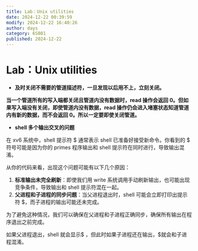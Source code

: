```yaml
---
title: Lab：Unix utilities
date: 2024-12-22 00:39:59
modify: 2024-12-22 16:40:26
author: days
category: 6S081
published: 2024-12-22
---
```

# Lab：Unix utilities
+ **及时关闭不需要的管道描述符，一旦发现以后用不上，立刻关闭。**

**当一个管道所有的写入端都关闭且管道内没有数据时，read 操作会返回 0。但如果写入端没有关闭，即使管道内没有数据，read 操作仍会进入堵塞状态知道管道内有新的数据，而不会返回 0。所以一定要即使关闭管道。**

+ **shell 多个输出交叉的问题**

在 xv6 系统中，shell 提示符 $ 通常表示 shell 已准备好接受新命令。你看到的 $ 符号可能是因为你的 primes 程序输出和 shell 提示符在同时进行，导致输出混淆。

从你的代码来看，出现这个问题可能有以下几个原因：

1. **标准输出未完全刷新**：即使我们用 write 系统调用手动刷新输出，也可能出现竞争条件，导致输出和 shell 提示符混在一起。
2. **父进程和子进程的同步问题**：当父进程退出时，shell 可能会立即打印出提示符 $，而子进程的输出可能还未完成。

为了避免这种情况，我们可以确保在父进程和子进程正确同步，确保所有输出在程序退出之前完成。

如果父进程退出，shell 就会显示$ ，但此时如果子进程还在输出，$就会和子进程混淆。
